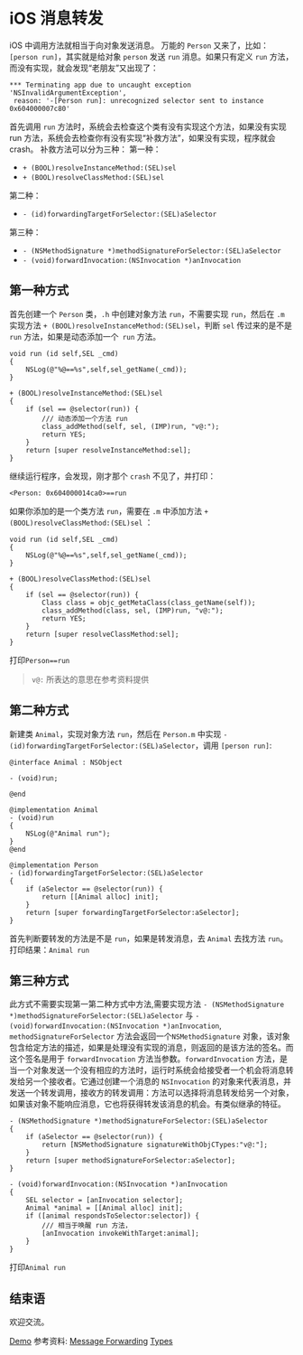# iOS 消息转发

iOS 中调用方法就相当于向对象发送消息。
万能的 `Person` 又来了，比如：`[person run]`，其实就是给对象 `person` 发送 `run` 消息。如果只有定义 `run` 方法，而没有实现，就会发现“老朋友”又出现了：

```
*** Terminating app due to uncaught exception 'NSInvalidArgumentException',
 reason: '-[Person run]: unrecognized selector sent to instance 0x604000007c80'
```

首先调用 `run` 方法时，系统会去检查这个类有没有实现这个方法，如果没有实现run 方法，系统会去检查你有没有实现“补救方法”，如果没有实现，程序就会 crash。
补救方法可以分为三种：
第一种：
- `+ (BOOL)resolveInstanceMethod:(SEL)sel`
- `+ (BOOL)resolveClassMethod:(SEL)sel`

第二种：
- `- (id)forwardingTargetForSelector:(SEL)aSelector`

第三种：
- `- (NSMethodSignature *)methodSignatureForSelector:(SEL)aSelector`
- `- (void)forwardInvocation:(NSInvocation *)anInvocation`

## 第一种方式
首先创建一个 `Person` 类，`.h` 中创建对象方法 `run`，不需要实现 `run`，然后在 `.m` 实现方法 `+ (BOOL)resolveInstanceMethod:(SEL)sel`，判断 `sel` 传过来的是不是 `run` 方法，如果是动态添加一个` run` 方法。
```
void run (id self,SEL _cmd)
{
    NSLog(@"%@==%s",self,sel_getName(_cmd));
}

+ (BOOL)resolveInstanceMethod:(SEL)sel
{
    if (sel == @selector(run)) {
        /// 动态添加一个方法 run
        class_addMethod(self, sel, (IMP)run, "v@:");
        return YES;
    }
    return [super resolveInstanceMethod:sel];
}
```
继续运行程序，会发现，刚才那个 `crash` 不见了，并打印：
```
<Person: 0x604000014ca0>==run
```
如果你添加的是一个类方法 `run`，需要在 `.m` 中添加方法 `+ (BOOL)resolveClassMethod:(SEL)sel` ：
```
void run (id self,SEL _cmd)
{
    NSLog(@"%@==%s",self,sel_getName(_cmd));
}

+ (BOOL)resolveClassMethod:(SEL)sel
{
    if (sel == @selector(run)) {
        Class class = objc_getMetaClass(class_getName(self));
        class_addMethod(class, sel, (IMP)run, "v@:");
        return YES;
    }
    return [super resolveClassMethod:sel];
}
```
打印`Person==run`
> `v@:` 所表达的意思在参考资料提供

## 第二种方式
新建类 `Animal`，实现对象方法 `run`，然后在 `Person.m` 中实现 `- (id)forwardingTargetForSelector:(SEL)aSelector`，调用 `[person run]`:
```
@interface Animal : NSObject

- (void)run;

@end

@implementation Animal
- (void)run
{
    NSLog(@"Animal run");
}
@end

@implementation Person
- (id)forwardingTargetForSelector:(SEL)aSelector
{
    if (aSelector == @selector(run)) {
        return [[Animal alloc] init];
    }
    return [super forwardingTargetForSelector:aSelector];
}
```
首先判断要转发的方法是不是 `run`，如果是转发消息，去 `Animal` 去找方法 `run`。
打印结果：`Animal run`

## 第三种方式
此方式不需要实现第一第二种方式中方法,需要实现方法 `- (NSMethodSignature *)methodSignatureForSelector:(SEL)aSelector` 与 `- (void)forwardInvocation:(NSInvocation *)anInvocation`, `methodSignatureForSelector` 方法会返回一个`NSMethodSignature` 对象，该对象包含给定方法的描述，如果是处理没有实现的消息，则返回的是该方法的签名。而这个签名是用于 `forwardInvocation` 方法当参数。`forwardInvocation` 方法，是当一个对象发送一个没有相应的方法时，运行时系统会给接受者一个机会将消息转发给另一个接收者。它通过创建一个消息的 `NSInvocation` 的对象来代表消息，并发送一个转发调用，接收方的转发调用：方法可以选择将消息转发给另一个对象，如果该对象不能响应消息，它也将获得转发该消息的机会。有类似继承的特征。
```
- (NSMethodSignature *)methodSignatureForSelector:(SEL)aSelector
{
    if (aSelector == @selector(run)) {
        return [NSMethodSignature signatureWithObjCTypes:"v@:"];
    }
    return [super methodSignatureForSelector:aSelector];
}

- (void)forwardInvocation:(NSInvocation *)anInvocation
{
    SEL selector = [anInvocation selector];
    Animal *animal = [[Animal alloc] init];
    if ([animal respondsToSelector:selector]) {
        /// 相当于唤醒 run 方法，
        [anInvocation invokeWithTarget:animal];
    }
}
```
打印`Animal run`

## 结束语
欢迎交流。

[Demo](https://github.com/lixianshen/MySampleCode/tree/master/ForwardMsg)
参考资料:
[Message Forwarding](https://developer.apple.com/library/content/documentation/Cocoa/Conceptual/ObjCRuntimeGuide/Articles/ocrtForwarding.html#//apple_ref/doc/uid/TP40008048-CH105-SW1)
[Types](https://developer.apple.com/library/content/documentation/Cocoa/Conceptual/ObjCRuntimeGuide/Articles/ocrtTypeEncodings.html#//apple_ref/doc/uid/TP40008048-CH100-SW1)



























